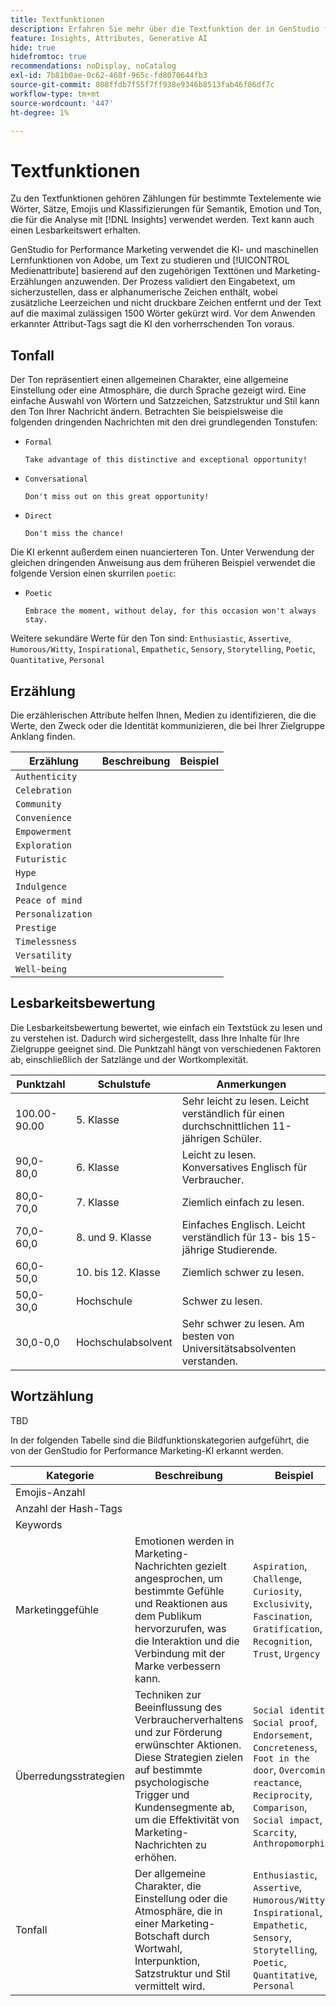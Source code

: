 ```yaml
---
title: Textfunktionen
description: Erfahren Sie mehr über die Textfunktion der in GenStudio for Performance Marketing verwendeten Attributkategorien.
feature: Insights, Attributes, Generative AI
hide: true
hidefromtoc: true
recommendations: noDisplay, noCatalog
exl-id: 7b81b0ae-0c62-468f-965c-fd8070644fb3
source-git-commit: 808ffdb7f55f7ff938e9346b8513fab46f86df7c
workflow-type: tm+mt
source-wordcount: '447'
ht-degree: 1%

---
```


# Textfunktionen

Zu den Textfunktionen gehören Zählungen für bestimmte Textelemente wie Wörter, Sätze, Emojis und Klassifizierungen für Semantik, Emotion und Ton, die für die Analyse mit [!DNL Insights] verwendet werden. Text kann auch einen Lesbarkeitswert erhalten.

GenStudio for Performance Marketing verwendet die KI- und maschinellen Lernfunktionen von Adobe, um Text zu studieren und [!UICONTROL Medienattribute] basierend auf den zugehörigen Texttönen und Marketing-Erzählungen anzuwenden. Der Prozess validiert den Eingabetext, um sicherzustellen, dass er alphanumerische Zeichen enthält, wobei zusätzliche Leerzeichen und nicht druckbare Zeichen entfernt und der Text auf die maximal zulässigen 1500 Wörter gekürzt wird. Vor dem Anwenden erkannter Attribut-Tags sagt die KI den vorherrschenden Ton voraus.

## Tonfall

Der Ton repräsentiert einen allgemeinen Charakter, eine allgemeine Einstellung oder eine Atmosphäre, die durch Sprache gezeigt wird. Eine einfache Auswahl von Wörtern und Satzzeichen, Satzstruktur und Stil kann den Ton Ihrer Nachricht ändern. Betrachten Sie beispielsweise die folgenden dringenden Nachrichten mit den drei grundlegenden Tonstufen:

- `Formal`

  ```
  Take advantage of this distinctive and exceptional opportunity!
  ```

- `Conversational`

  ```
  Don't miss out on this great opportunity!
  ```

- `Direct`

  ```
  Don't miss the chance!
  ```

Die KI erkennt außerdem einen nuancierteren Ton. Unter Verwendung der gleichen dringenden Anweisung aus dem früheren Beispiel verwendet die folgende Version einen skurrilen `poetic`:

- `Poetic`

  ```
  Embrace the moment, without delay, for this occasion won't always stay.
  ```

Weitere sekundäre Werte für den Ton sind: `Enthusiastic`, `Assertive`, `Humorous/Witty`, `Inspirational`, `Empathetic`, `Sensory`, `Storytelling`, `Poetic`, `Quantitative`, `Personal`

## Erzählung

Die erzählerischen Attribute helfen Ihnen, Medien zu identifizieren, die die Werte, den Zweck oder die Identität kommunizieren, die bei Ihrer Zielgruppe Anklang finden.

| Erzählung | Beschreibung | Beispiel |
| ----------------- | ----------- | ------- |
| `Authenticity` |             |         |
| `Celebration` |             |         |
| `Community` |             |         |
| `Convenience` |             |         |
| `Empowerment` |             |         |
| `Exploration` |             |         |
| `Futuristic` |             |         |
| `Hype` |             |         |
| `Indulgence` |             |         |
| `Peace of mind` |             |         |
| `Personalization` |             |         |
| `Prestige` |             |         |
| `Timelessness` |             |         |
| `Versatility` |             |         |
| `Well-being` |             |         |

## Lesbarkeitsbewertung

Die Lesbarkeitsbewertung bewertet, wie einfach ein Textstück zu lesen und zu verstehen ist. Dadurch wird sichergestellt, dass Ihre Inhalte für Ihre Zielgruppe geeignet sind. Die Punktzahl hängt von verschiedenen Faktoren ab, einschließlich der Satzlänge und der Wortkomplexität.

| Punktzahl | Schulstufe | Anmerkungen |
| ----------- | ------------------ | ------------------------------------------------------------------------- |
| 100.00-90.00 | 5. Klasse | Sehr leicht zu lesen. Leicht verständlich für einen durchschnittlichen 11-jährigen Schüler. |
| 90,0-80,0 | 6. Klasse | Leicht zu lesen. Konversatives Englisch für Verbraucher. |
| 80,0-70,0 | 7. Klasse | Ziemlich einfach zu lesen. |
| 70,0-60,0 | 8. und 9. Klasse | Einfaches Englisch. Leicht verständlich für 13- bis 15-jährige Studierende. |
| 60,0-50,0 | 10. bis 12. Klasse | Ziemlich schwer zu lesen. |
| 50,0-30,0 | Hochschule | Schwer zu lesen. |
| 30,0-0,0 | Hochschulabsolvent | Sehr schwer zu lesen. Am besten von Universitätsabsolventen verstanden. |

## Wortzählung

TBD

In der folgenden Tabelle sind die Bildfunktionskategorien aufgeführt, die von der GenStudio for Performance Marketing-KI erkannt werden.

| Kategorie | Beschreibung | Beispiel |
| -------------------- | ------------- | --------------------- |
| Emojis-Anzahl |             |        |
| Anzahl der Hash-Tags |             |        |
| Keywords |             |        |
| Marketinggefühle | Emotionen werden in Marketing-Nachrichten gezielt angesprochen, um bestimmte Gefühle und Reaktionen aus dem Publikum hervorzurufen, was die Interaktion und die Verbindung mit der Marke verbessern kann. | `Aspiration`, `Challenge`, `Curiosity`, `Exclusivity`, `Fascination`, `Gratification`, `Recognition`, `Trust`, `Urgency` |
| Überredungsstrategien | Techniken zur Beeinflussung des Verbraucherverhaltens und zur Förderung erwünschter Aktionen. Diese Strategien zielen auf bestimmte psychologische Trigger und Kundensegmente ab, um die Effektivität von Marketing-Nachrichten zu erhöhen. | `Social identity`, `Social proof`, `Endorsement`, `Concreteness`, `Foot in the door`, `Overcoming reactance`, `Reciprocity`, `Comparison`, `Social impact`, `Scarcity`, `Anthropomorphism` |
| Tonfall | Der allgemeine Charakter, die Einstellung oder die Atmosphäre, die in einer Marketing-Botschaft durch Wortwahl, Interpunktion, Satzstruktur und Stil vermittelt wird. | `Enthusiastic`, `Assertive`, `Humorous/Witty`, `Inspirational`, `Empathetic`, `Sensory`, `Storytelling`, `Poetic`, `Quantitative`, `Personal` |

